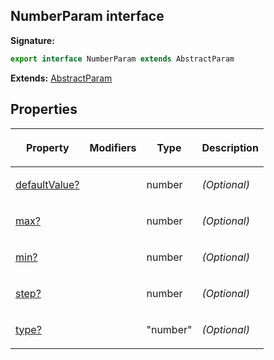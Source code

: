 
## NumberParam interface

**Signature:**

```typescript
export interface NumberParam extends AbstractParam 
```
**Extends:** [AbstractParam](/reference/abstractparam.md)

## Properties

<table><thead><tr><th>

Property


</th><th>

Modifiers


</th><th>

Type


</th><th>

Description


</th></tr></thead>
<tbody><tr><td>

[defaultValue?](/reference/numberparam/defaultvalue.md)


</td><td>


</td><td>

number


</td><td>

_(Optional)_


</td></tr>
<tr><td>

[max?](/reference/numberparam/max.md)


</td><td>


</td><td>

number


</td><td>

_(Optional)_


</td></tr>
<tr><td>

[min?](/reference/numberparam/min.md)


</td><td>


</td><td>

number


</td><td>

_(Optional)_


</td></tr>
<tr><td>

[step?](/reference/numberparam/step.md)


</td><td>


</td><td>

number


</td><td>

_(Optional)_


</td></tr>
<tr><td>

[type?](/reference/numberparam/type.md)


</td><td>


</td><td>

"number"


</td><td>

_(Optional)_


</td></tr>
</tbody></table>
